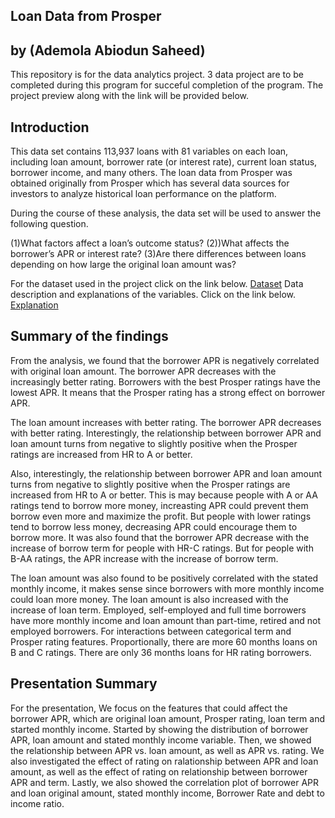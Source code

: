 ## Loan Data from Prosper
## by (Ademola Abiodun Saheed)
This repository is for the data analytics project. 3 data project are to be completed during this program for succeful completion of the program. 
The project preview along with the link will be provided below.

## Introduction
This data set contains 113,937 loans with 81 variables on each loan, including loan amount, borrower rate (or interest rate), current loan status, borrower income, and many others. The loan data from Prosper was obtained originally from Prosper which has several data sources for investors to analyze historical loan performance on the platform.

During the course of these analysis, the data set will be used to answer the following question.

(1)What factors affect a loan’s outcome status?
(2))What affects the borrower’s APR or interest rate?
(3)Are there differences between loans depending on how large the original loan amount was?

For the dataset used in the project click on the link below.
[Dataset]("https://s3.amazonaws.com/udacity-hosted-downloads/ud651/prosperLoanData.csv.")
Data description and explanations of the variables. Click on the link below.
[Explanation]("https://docs.google.com/spreadsheets/d/1gDyi_L4UvIrLTEC6Wri5nbaMmkGmLQBk-Yx3z0XDEtI/edit#gid=0")

## Summary of the findings
From the analysis, we found that the borrower APR is negatively correlated with original loan amount. The borrower APR decreases with the increasingly better rating. Borrowers with the best Prosper ratings have the lowest APR. It means that the Prosper rating has a strong effect on borrower APR. 

The loan amount increases with better rating. The borrower APR decreases with better rating. Interestingly, the relationship between borrower APR and loan amount turns from negative to slightly positive when the Prosper ratings are increased from HR to A or better.

Also, interestingly, the relationship between borrower APR and loan amount turns from negative to slightly positive when the Prosper ratings are increased from HR to A or better. This is may because people with A or AA ratings tend to borrow more money, increasting APR could prevent them borrow even more and maximize the profit. But people with lower ratings tend to borrow less money, decreasing APR could encourage them to borrow more. It was also found that the borrower APR decrease with the increase of borrow term for people with HR-C ratings. But for people with B-AA ratings, the APR increase with the increase of borrow term.

The loan amount was also found to be positively correlated with the stated monthly income, it makes sense since borrowers with more monthly income could loan more money. The loan amount is also increased with the increase of loan term. Employed, self-employed and full time borrowers have more monthly income and loan amount than part-time, retired and not employed borrowers. 
For interactions between categorical term and Prosper rating features. Proportionally, there are more 60 months loans on B and C ratings. There are only 36 months loans for HR rating borrowers.

## Presentation Summary
For the presentation, We focus on the features that could affect the borrower APR, which are original loan amount, Prosper rating, loan term and started monthly income.  Started by showing the distribution of borrower APR, loan amount and stated monthly income variable. Then, we showed the relationship between APR vs. loan amount, as well as APR vs. rating. We also investigated the effect of rating on ralationship between APR and loan amount, as well as the effect of rating on relationship between borrower APR and term.
Lastly, we also showed the correlation plot of borrower APR and loan original amount, stated monthly income, Borrower Rate and debt to income ratio.
